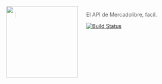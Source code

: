 <img src="https://avatars1.githubusercontent.com/u/49149236" align="left" width="192px" height="192px"/>
<img align="left" width="0" height="192px" hspace="10"/>

> El API de Mercadolibre, facil. 

[![Build Status](https://travis-ci.org/tecnogo/meli-sdk.svg?branch=master)](https://travis-ci.org/tecnogo/meli-sdk)
